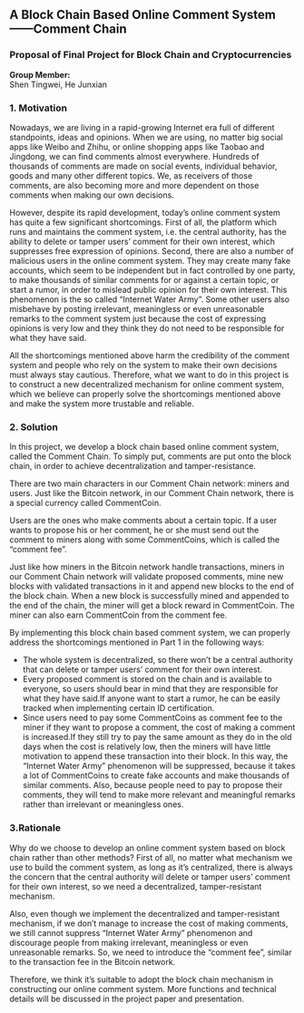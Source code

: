 ## A Block Chain Based Online Comment System——Comment Chain
### Proposal of Final Project for Block Chain and Cryptocurrencies

**Group Member:**  
Shen Tingwei, He Junxian

### 1.	Motivation
Nowadays, we are living in a rapid-growing Internet era full of different standpoints, ideas and opinions. When we are using, no matter big social apps like Weibo and Zhihu, or online shopping apps like Taobao and Jingdong, we can find comments almost everywhere. Hundreds of thousands of comments are made on   social events, individual behavior, goods and many other different topics. We, as receivers of those comments, are also becoming more and more dependent on those comments when making our own decisions. 

However, despite its rapid development, today’s online comment system has quite a few significant shortcomings. First of all, the platform which runs and maintains the comment system, i.e. the central authority, has the ability to delete or tamper users’ comment for their own interest, which suppresses free expression of opinions. Second, there are also a number of malicious users in the online comment system. They may create many fake accounts, which seem to be independent but in fact controlled by one party, to make thousands of similar comments for or against a certain topic, or start a rumor, in order to mislead public opinion for their own interest. This phenomenon is the so called “Internet Water Army”. Some other users also misbehave by posting irrelevant, meaningless or even unreasonable remarks to the comment system just because the cost of expressing opinions is very low and they think they do not need to be responsible for what they have said. 

All the shortcomings mentioned above harm the credibility of the comment system and people who rely on the system to make their own decisions must always stay cautious. Therefore, what we want to do in this project is to construct a new decentralized mechanism for online comment system, which we believe can properly solve the shortcomings mentioned above and make the system more trustable and reliable. 
### 2.	Solution
In this project, we develop a block chain based online comment system, called the Comment Chain. To simply put, comments are put onto the block chain, in order to achieve decentralization and tamper-resistance. 

There are two main characters in our Comment Chain network: miners and users. Just like the Bitcoin network, in our Comment Chain network, there is a special currency called CommentCoin. 

Users are the ones who make comments about a certain topic. If a user wants to propose his or her comment, he or she must send out the comment to miners along with some CommentCoins, which is called the “comment fee”.

Just like how miners in the Bitcoin network handle transactions, miners in our Comment Chain network will validate proposed comments, mine new blocks with validated transactions in it and append new blocks to the end of the block chain. When a new block is successfully mined and appended to the end of the chain, the miner will get a block reward in CommentCoin. The miner can also earn CommentCoin from the comment fee. 

By implementing this block chain based comment system, we can properly address the shortcomings mentioned in Part 1 in the following ways:
* The whole system is decentralized, so there won’t be a central authority that can delete or tamper users’ comment for their own interest.
* Every proposed comment is stored on the chain and is available to everyone, so users should bear in mind that they are responsible for what they have said.If anyone want to start a rumor, he can be easily tracked when implementing certain ID certification.
* Since users need to pay some CommentCoins as comment fee to the miner if they want to propose a comment, the cost of making a comment is increased.If they still try to pay the same amount as they do in the old days when the cost is relatively low, then the miners will have little motivation to append these transaction into their block. In this way, the “Internet Water Army” phenomenon will be suppressed, because it takes a lot of CommentCoins to create fake accounts and make thousands of similar comments. Also, because people need to pay to propose their comments, they will tend to make more relevant and meaningful remarks rather than irrelevant or meaningless ones.  
### 3.Rationale
  Why do we choose to develop an online comment system based on block chain rather than other methods? First of all, no matter what mechanism we use to build the comment system, as long as it’s centralized, there is always the concern that the central authority will delete or tamper users’ comment for their own interest, so we need a decentralized, tamper-resistant mechanism. 

Also, even though we implement the decentralized and tamper-resistant mechanism, if we don’t manage to increase the cost of making comments, we still cannot suppress “Internet Water Army” phenomenon and discourage people from making irrelevant, meaningless or even unreasonable remarks. So, we need to introduce the “comment fee”, similar to the transaction fee in the Bitcoin network. 

Therefore, we think it’s suitable to adopt the block chain mechanism in constructing our online comment system. More functions and technical details will be discussed in the project paper and presentation. 
